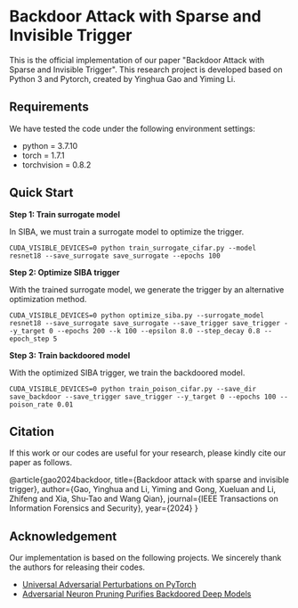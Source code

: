 # Backdoor Attack with Sparse and Invisible Trigger

This is the official implementation of our paper "Backdoor Attack with Sparse and Invisible Trigger". This research project is developed based on Python 3 and Pytorch, created by Yinghua Gao and Yiming Li.

## Requirements

We have tested the code under the following environment settings:

- python = 3.7.10
- torch = 1.7.1
- torchvision = 0.8.2

## Quick Start

**Step 1: Train surrogate model**

In SIBA, we must train a surrogate model to optimize the trigger.

```
CUDA_VISIBLE_DEVICES=0 python train_surrogate_cifar.py --model resnet18 --save_surrogate save_surrogate --epochs 100
```

**Step 2: Optimize SIBA trigger**

With the trained surrogate model, we generate the trigger by an alternative optimization method.

```
CUDA_VISIBLE_DEVICES=0 python optimize_siba.py --surrogate_model resnet18 --save_surrogate save_surrogate --save_trigger save_trigger --y_target 0 --epochs 200 --k 100 --epsilon 8.0 --step_decay 0.8 --epoch_step 5
```
**Step 3: Train backdoored model**

With the optimized SIBA trigger, we train the backdoored model.

```
CUDA_VISIBLE_DEVICES=0 python train_poison_cifar.py --save_dir save_backdoor --save_trigger save_trigger --y_target 0 --epochs 100 --poison_rate 0.01
```

## Citation

If this work or our codes are useful for your research, please kindly cite our paper as follows.

@article{gao2024backdoor,
  title={Backdoor attack with sparse and invisible trigger},
  author={Gao, Yinghua and Li, Yiming and Gong, Xueluan and Li, Zhifeng and Xia, Shu-Tao and Wang Qian},
  journal={IEEE Transactions on Information Forensics and Security},
  year={2024}
}

## Acknowledgement

Our implementation is based on the following projects. We sincerely thank the authors for releasing their codes.

- [Universal Adversarial Perturbations on PyTorch](https://github.com/kenny-co/sgd-uap-torch)
- [Adversarial Neuron Pruning Purifies Backdoored Deep Models](https://github.com/csdongxian/ANP_backdoor)
